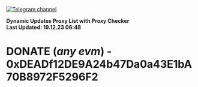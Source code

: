 [![Telegram channel](https://img.shields.io/endpoint?url=https://runkit.io/damiankrawczyk/telegram-badge/branches/master?url=https://t.me/n4z4v0d)](https://t.me/n4z4v0d) 

**Dynamic Updates Proxy List with Proxy Checker**  
**Last Updated: 19.12.23 06:48**

# DONATE (_any evm_) - 0xDEADf12DE9A24b47Da0a43E1bA70B8972F5296F2
